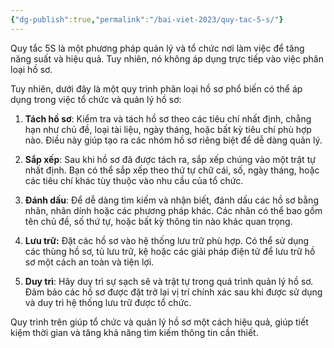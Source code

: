 ```yaml
---
{"dg-publish":true,"permalink":"/bai-viet-2023/quy-tac-5-s/"}
---
```



Quy tắc 5S là một phương pháp quản lý và tổ chức nơi làm việc để tăng năng suất và hiệu quả. Tuy nhiên, nó không áp dụng trực tiếp vào việc phân loại hồ sơ.

Tuy nhiên, dưới đây là một quy trình phân loại hồ sơ phổ biến có thể áp dụng trong việc tổ chức và quản lý hồ sơ:

1. **Tách hồ sơ**: Kiểm tra và tách hồ sơ theo các tiêu chí nhất định, chẳng hạn như chủ đề, loại tài liệu, ngày tháng, hoặc bất kỳ tiêu chí phù hợp nào. Điều này giúp tạo ra các nhóm hồ sơ riêng biệt để dễ dàng quản lý.
    
2. **Sắp xếp**: Sau khi hồ sơ đã được tách ra, sắp xếp chúng vào một trật tự nhất định. Bạn có thể sắp xếp theo thứ tự chữ cái, số, ngày tháng, hoặc các tiêu chí khác tùy thuộc vào nhu cầu của tổ chức.
    
3. **Đánh dấu**: Để dễ dàng tìm kiếm và nhận biết, đánh dấu các hồ sơ bằng nhãn, nhãn dính hoặc các phương pháp khác. Các nhãn có thể bao gồm tên chủ đề, số thứ tự, hoặc bất kỳ thông tin nào khác quan trọng.
    
4. **Lưu trữ:** Đặt các hồ sơ vào hệ thống lưu trữ phù hợp. Có thể sử dụng các thùng hồ sơ, tủ lưu trữ, kệ hoặc các giải pháp điện tử để lưu trữ hồ sơ một cách an toàn và tiện lợi.
    
5. **Duy trì**: Hãy duy trì sự sạch sẽ và trật tự trong quá trình quản lý hồ sơ. Đảm bảo các hồ sơ được đặt trở lại vị trí chính xác sau khi được sử dụng và duy trì hệ thống lưu trữ được tổ chức.
     <!--SR:!2023-07-03,3,250-->

Quy trình trên giúp tổ chức và quản lý hồ sơ một cách hiệu quả, giúp tiết kiệm thời gian và tăng khả năng tìm kiếm thông tin cần thiết.